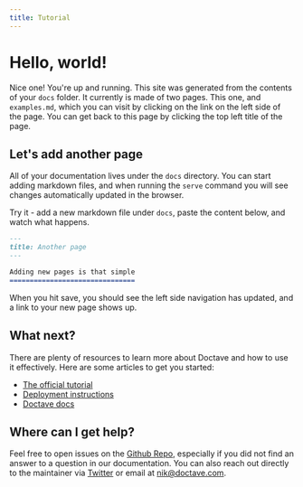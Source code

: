 ```yaml
---
title: Tutorial
---
```


Hello, world!
=============

Nice one! You're up and running. This site was generated from the contents of your `docs` folder. It
currently is made of two pages. This one, and `examples.md`, which you can visit by clicking on the
link on the left side of the page. You can get back to this page by clicking the top left title of
the page.

## Let's add another page

All of your documentation lives under the `docs` directory. You can start adding markdown files, and
when running the `serve` command you will see changes automatically updated in the browser.

Try it - add a new markdown file under `docs`, paste the content below, and watch what happens.

```markdown
---
title: Another page
---

Adding new pages is that simple
===============================

```

When you hit save, you should see the left side navigation has updated, and a link to your new page
shows up.

## What next?

There are plenty of resources to learn more about Doctave and how to use it effectively. Here are
some articles to get you started:

* [The official tutorial](https://cli.doctave.com/tutorial)
* [Deployment instructions](https://cli.doctave.com/deployment)
* [Doctave docs](https://cli.doctave.com/)

## Where can I get help?

Feel free to open issues on the [Github Repo](https://github.com/Doctave/doctave), especially if
you did not find an answer to a question in our documentation. You can also reach out directly to
the maintainer via [Twitter](https://twitter.com/NiklasBegley) or email at nik@doctave.com.
